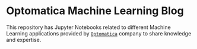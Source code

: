 # Optomatica Machine Learning Blog

This repository has Jupyter Notebooks related to different Machine Learning applications provided by [`Optomatica`](https://optomatica.com/) company to share knowledge and expertise.
